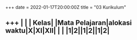 +++
date = 2022-01-17T20:00:00Z
title = "03 Kurikulum"

+++
|			|				| Kelas|
|Mata Pelajaran|alokasi waktu|X|XI|XII|
|			|				|1|2||1|2||1|2|
----------------------------------------